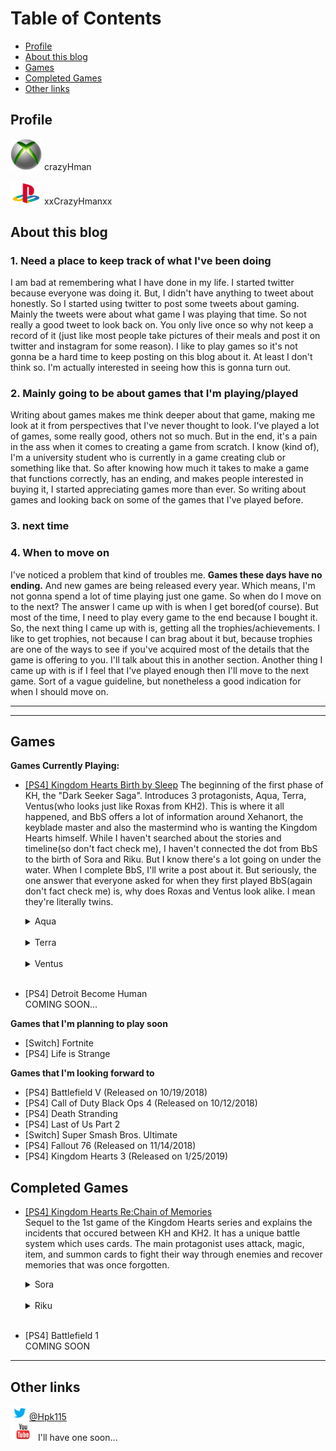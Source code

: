 # Table of Contents
- [Profile](#profile)
- [About this blog](#about-this-blog)
- [Games](#games)
- [Completed Games](#completed-games)
- [Other links](#other-links)

## Profile
[<img src="images/xboxLOGO.jpg" width="50">](https://www.xbox.com/ja-JP/)
crazyHman
<br>
<br>
[<img src="images/playstationLOGO.png" width="50">](https://www.playstation.com/en-us/)
xxCrazyHmanxx

## About this blog  

### 1. Need a place to keep track of what I've been doing  

I am bad at remembering what I have done in my life. I started twitter because everyone was doing it. But, I didn't have anything to tweet about honestly. So I started using twitter to post some tweets about gaming. Mainly the tweets were about what game I was playing that time. So not really a good tweet to look back on. You only live once so why not keep a record of it (just like most people take pictures of their meals and post it on twitter and instagram for some reason). I like to play games so it's not gonna be a hard time to keep posting on this blog about it. At least I don't think so. I'm actually interested in seeing how this is gonna turn out. 

### 2. Mainly going to be about games that I'm playing/played   

Writing about games makes me think deeper about that game, making me look at it from perspectives that I've never thought to look. I've played a lot of games, some really good, others not so much. But in the end, it's a pain in the ass when it comes to creating a game from scratch. I know (kind of), I'm a university student who is currently in a game creating club or something like that. So after knowing how much it takes to make a game that functions correctly, has an ending, and makes people interested in buying it, I started appreciating games more than ever. So writing about games and looking back  on some of the games that I've played before.

### 3. next time  

### 4. When to move on

I've noticed a problem that kind of troubles me. **Games these days have no ending.** And new games are being released every year. Which means, I'm not gonna spend a lot of time playing just one game. So when do I move on to the next? The answer I came up with is when I get bored(of course). But most of the time, I need to play every game to the end because I bought it. So, the next thing I came up with is, getting all the trophies/achievements. I like to get trophies, not because I can brag about it but, because trophies are one of the ways to see if you've acquired most of the details that the game is offering to you. I'll talk about this in another section. Another thing I came up with is if I feel that I've played enough then I'll move to the next game. Sort of a vague guideline, but nonetheless a good indication for when I should move on. 

---  
---
## Games 

**Games Currently Playing:**  

- [[PS4] Kingdom Hearts Birth by Sleep](KHBbS.html)
  The beginning of the first phase of KH, the "Dark Seeker Saga". Introduces 3 protagonists, Aqua, Terra, Ventus(who looks just like Roxas from KH2). This is where it all happened, and BbS offers a lot of information around Xehanort, the keyblade master and also the mastermind who is wanting the Kingdom Hearts himself. While I haven't searched about the stories and timeline(so don't fact check me), I haven't connected the dot from BbS to the birth of Sora and Riku. But I know there's a lot going on under the water. When I complete BbS, I'll write a post about it. But seriously, the one answer that everyone asked for when they first played BbS(again don't fact check me) is, why does Roxas and Ventus look alike. I mean they're literally twins. 

  <details>
  <summary>Aqua</summary>
  Coming soon…
  </details>
  <br>
  
  <details>  
  <summary>Terra</summary>
  Coming soon…   
  </details>  
  <br>
  
  <details>
  <summary>Ventus</summary>
  Coming soon…
  </details>
  <br>
  
- [PS4] Detroit Become Human  
COMING SOON…

**Games that I'm planning to play soon**  
- [Switch] Fortnite  
- [PS4] Life is Strange

**Games that I'm looking forward to**
- [PS4] Battlefield V (Released on 10/19/2018)
- [PS4] Call of Duty Black Ops 4 (Released on 10/12/2018)
- [PS4] Death Stranding              
- [PS4] Last of Us Part 2
- [Switch] Super Smash Bros. Ultimate  
- [PS4] Fallout 76 (Released on 11/14/2018)
- [PS4] Kingdom Hearts 3 (Released on 1/25/2019)  

## Completed Games  

- [[PS4] Kingdom Hearts Re:Chain of Memories](KHRe_CoM.html)  
  Sequel to the 1st game of the Kingdom Hearts series and explains the incidents that occured between KH and KH2. It has a unique battle system which uses cards. The main protagonist uses attack, magic, item, and summon cards to fight their way through enemies and recover memories that was once forgotten.  
  
  <details>
  <summary>Sora</summary>
  Coming soon…
  </details>
  <br>
  
  <details>  
  <summary>Riku</summary>
  Coming soon…   
  </details>  
  <br>
  
- [PS4] Battlefield 1  
  COMING SOON

---
## Other links
<img src="images/twitterLOGO.jpg" width="30">[@Hpk115](https://twitter.com/hpk115)  
[<img src="images/youtubeLOGO.png" width="40">](https://www.youtube.com) I'll have one soon…
